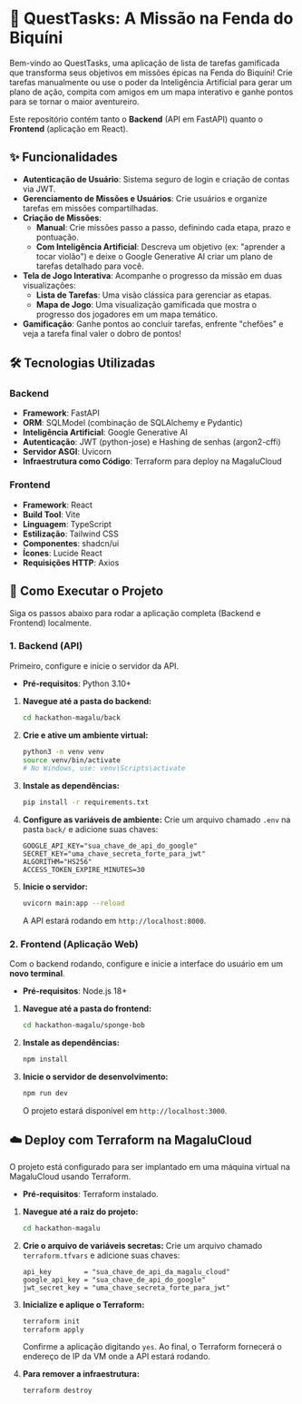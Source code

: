 
# 🍍 QuestTasks: A Missão na Fenda do Biquíni

Bem-vindo ao QuestTasks, uma aplicação de lista de tarefas gamificada que transforma seus objetivos em missões épicas na Fenda do Biquíni\! Crie tarefas manualmente ou use o poder da Inteligência Artificial para gerar um plano de ação, compita com amigos em um mapa interativo e ganhe pontos para se tornar o maior aventureiro.

Este repositório contém tanto o **Backend** (API em FastAPI) quanto o **Frontend** (aplicação em React).

## ✨ Funcionalidades

  * **Autenticação de Usuário**: Sistema seguro de login e criação de contas via JWT.
  * **Gerenciamento de Missões e Usuários**: Crie usuários e organize tarefas em missões compartilhadas.
  * **Criação de Missões**:
      * **Manual**: Crie missões passo a passo, definindo cada etapa, prazo e pontuação.
      * **Com Inteligência Artificial**: Descreva um objetivo (ex: "aprender a tocar violão") e deixe o Google Generative AI criar um plano de tarefas detalhado para você.
  * **Tela de Jogo Interativa**: Acompanhe o progresso da missão em duas visualizações:
      * **Lista de Tarefas**: Uma visão clássica para gerenciar as etapas.
      * **Mapa de Jogo**: Uma visualização gamificada que mostra o progresso dos jogadores em um mapa temático.
  * **Gamificação**: Ganhe pontos ao concluir tarefas, enfrente "chefões" e veja a tarefa final valer o dobro de pontos\!

## 🛠️ Tecnologias Utilizadas

### Backend

  * **Framework**: FastAPI
  * **ORM**: SQLModel (combinação de SQLAlchemy e Pydantic)
  * **Inteligência Artificial**: Google Generative AI
  * **Autenticação**: JWT (python-jose) e Hashing de senhas (argon2-cffi)
  * **Servidor ASGI**: Uvicorn
  * **Infraestrutura como Código**: Terraform para deploy na MagaluCloud

### Frontend

  * **Framework**: React
  * **Build Tool**: Vite
  * **Linguagem**: TypeScript
  * **Estilização**: Tailwind CSS
  * **Componentes**: shadcn/ui
  * **Ícones**: Lucide React
  * **Requisições HTTP**: Axios

## 🚀 Como Executar o Projeto

Siga os passos abaixo para rodar a aplicação completa (Backend e Frontend) localmente.

### 1\. Backend (API)

Primeiro, configure e inicie o servidor da API.

  * **Pré-requisitos**: Python 3.10+

<!-- end list -->

1.  **Navegue até a pasta do backend:**

    ```bash
    cd hackathon-magalu/back
    ```

2.  **Crie e ative um ambiente virtual:**

    ```bash
    python3 -m venv venv
    source venv/bin/activate
    # No Windows, use: venv\Scripts\activate
    ```

3.  **Instale as dependências:**

    ```bash
    pip install -r requirements.txt
    ```

4.  **Configure as variáveis de ambiente:**
    Crie um arquivo chamado `.env` na pasta `back/` e adicione suas chaves:

    ```env
    GOOGLE_API_KEY="sua_chave_de_api_do_google"
    SECRET_KEY="uma_chave_secreta_forte_para_jwt"
    ALGORITHM="HS256"
    ACCESS_TOKEN_EXPIRE_MINUTES=30
    ```

5.  **Inicie o servidor:**

    ```bash
    uvicorn main:app --reload
    ```

    A API estará rodando em `http://localhost:8000`.

### 2\. Frontend (Aplicação Web)

Com o backend rodando, configure e inicie a interface do usuário em um **novo terminal**.

  * **Pré-requisitos**: Node.js 18+

<!-- end list -->

1.  **Navegue até a pasta do frontend:**

    ```bash
    cd hackathon-magalu/sponge-bob
    ```

2.  **Instale as dependências:**

    ```bash
    npm install
    ```

3.  **Inicie o servidor de desenvolvimento:**

    ```bash
    npm run dev
    ```

    O projeto estará disponível em `http://localhost:3000`.

## ☁️ Deploy com Terraform na MagaluCloud

O projeto está configurado para ser implantado em uma máquina virtual na MagaluCloud usando Terraform.

  * **Pré-requisitos**: Terraform instalado.

<!-- end list -->

1.  **Navegue até a raiz do projeto:**

    ```bash
    cd hackathon-magalu
    ```

2.  **Crie o arquivo de variáveis secretas:**
    Crie um arquivo chamado `terraform.tfvars` e adicione suas chaves:

    ```hcl
    api_key        = "sua_chave_de_api_da_magalu_cloud"
    google_api_key = "sua_chave_de_api_do_google"
    jwt_secret_key = "uma_chave_secreta_forte_para_jwt"
    ```

3.  **Inicialize e aplique o Terraform:**

    ```bash
    terraform init
    terraform apply
    ```

    Confirme a aplicação digitando `yes`. Ao final, o Terraform fornecerá o endereço de IP da VM onde a API estará rodando.

4.  **Para remover a infraestrutura:**

    ```bash
    terraform destroy
    ```